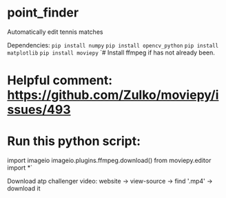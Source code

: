 # point_finder
Automatically edit tennis matches

Dependencies:
`pip install numpy`
`pip install opencv_python`
`pip install matplotlib`
`pip install moviepy`
`# Install ffmpeg if has not already been.
# Helpful comment: https://github.com/Zulko/moviepy/issues/493
# Run this python script:
import imageio
imageio.plugins.ffmpeg.download()
from moviepy.editor import *`

Download atp challenger video:
website -> view-source -> find '.mp4' -> download it